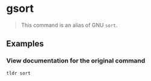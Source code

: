 # gsort

> This command is an alias of GNU `sort`.

## Examples

### View documentation for the original command

```bash
tldr sort
```
